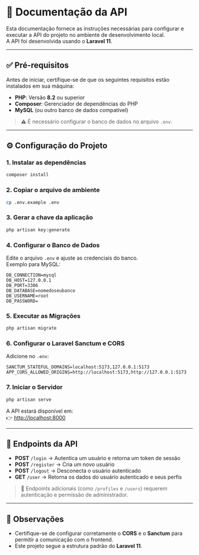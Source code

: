 # 📘 Documentação da API

Esta documentação fornece as instruções necessárias para configurar e executar a API do projeto no ambiente de desenvolvimento local.  
A API foi desenvolvida usando o **Laravel 11**.

---

## ✅ Pré-requisitos

Antes de iniciar, certifique-se de que os seguintes requisitos estão instalados em sua máquina:

- **PHP**: Versão **8.2** ou superior  
- **Composer**: Gerenciador de dependências do PHP  
- **MySQL** (ou outro banco de dados compatível)  

> ⚠️ É necessário configurar o banco de dados no arquivo `.env`.

---

## ⚙️ Configuração do Projeto

### 1. Instalar as dependências
```bash
composer install
```

### 2. Copiar o arquivo de ambiente
```bash
cp .env.example .env
```

### 3. Gerar a chave da aplicação
```bash
php artisan key:generate
```

### 4. Configurar o Banco de Dados
Edite o arquivo `.env` e ajuste as credenciais do banco.  
Exemplo para MySQL:

```env
DB_CONNECTION=mysql
DB_HOST=127.0.0.1
DB_PORT=3306
DB_DATABASE=nomedoseubanco
DB_USERNAME=root
DB_PASSWORD=
```

### 5. Executar as Migrações
```bash
php artisan migrate
```

### 6. Configurar o Laravel Sanctum e CORS
Adicione no `.env`:

```env
SANCTUM_STATEFUL_DOMAINS=localhost:5173,127.0.0.1:5173
APP_CORS_ALLOWED_ORIGINS=http://localhost:5173,http://127.0.0.1:5173
```

### 7. Iniciar o Servidor
```bash
php artisan serve
```

A API estará disponível em:  
👉 [http://localhost:8000](http://localhost:8000)

---

## 📡 Endpoints da API

- **POST** `/login` → Autentica um usuário e retorna um token de sessão  
- **POST** `/register` → Cria um novo usuário  
- **POST** `/logout` → Desconecta o usuário autenticado  
- **GET** `/user` → Retorna os dados do usuário autenticado e seus perfis  

> 🔐 Endpoints adicionais (como `/profiles` e `/users`) requerem autenticação e permissão de administrador.

---

## 📝 Observações
- Certifique-se de configurar corretamente o **CORS** e o **Sanctum** para permitir a comunicação com o frontend.  
- Este projeto segue a estrutura padrão do **Laravel 11**.
